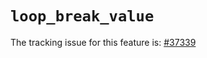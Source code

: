 # `loop_break_value`

The tracking issue for this feature is: [#37339]

[#37339]: https://github.com/rust-lang/rust/issues/37339



